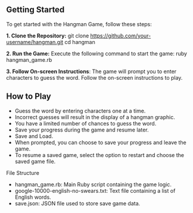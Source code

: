 ## Getting Started
To get started with the Hangman Game, follow these steps:

**1. Clone the Repository:**
      git clone https://github.com/your-username/hangman.git
      cd hangman
      
**2. Run the Game:**
     Execute the following command to start the game:
     ruby hangman_game.rb
     
**3. Follow On-screen Instructions**: The game will prompt you to enter characters to guess the word. Follow the on-screen instructions to play.

## How to Play
<ul dir="auto">
  <li>
    Guess the word by entering characters one at a time.
  </li>
  <li>
   Incorrect guesses will result in the display of a hangman graphic.
  </li>
   <li>
   You have a limited number of chances to guess the word.
  </li>
   <li>
  Save your progress during the game and resume later.
  </li>
 <li>
   Save and Load.
  </li>
 <li>
  When prompted, you can choose to save your progress and leave the game.
  </li>
 <li>
 To resume a saved game, select the option to restart and choose the saved game file.
  </li>
</ul

## File Structure

<ul dir="auto">
  <li>
    hangman_game.rb: Main Ruby script containing the game logic.
  </li>
 <li>
   google-10000-english-no-swears.txt: Text file containing a list of English words.
  </li>
 <li>
    save.json: JSON file used to store save game data.
  </li>
</ul    



